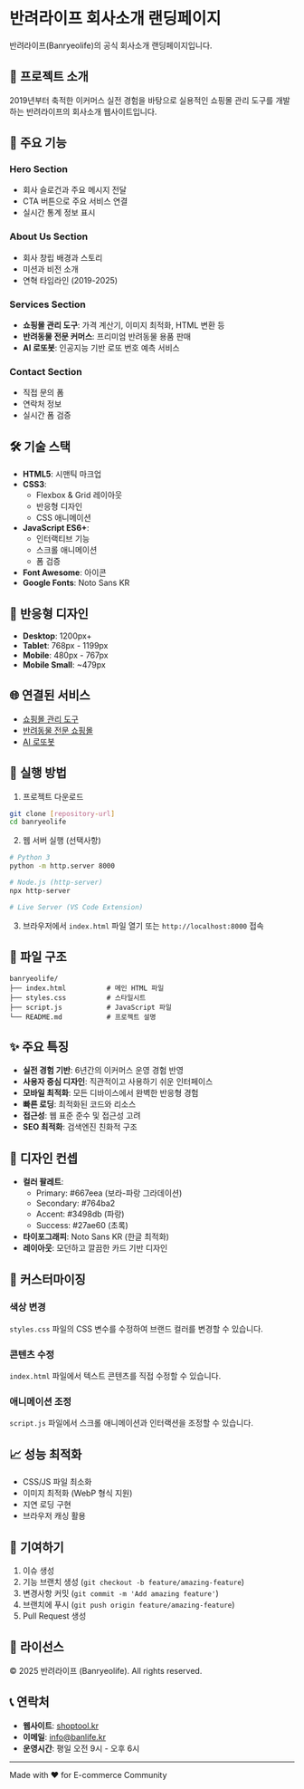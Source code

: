 # 반려라이프 회사소개 랜딩페이지

반려라이프(Banryeolife)의 공식 회사소개 랜딩페이지입니다.

## 📖 프로젝트 소개

2019년부터 축적한 이커머스 실전 경험을 바탕으로 실용적인 쇼핑몰 관리 도구를 개발하는 반려라이프의 회사소개 웹사이트입니다.

## 🚀 주요 기능

### Hero Section
- 회사 슬로건과 주요 메시지 전달
- CTA 버튼으로 주요 서비스 연결
- 실시간 통계 정보 표시

### About Us Section  
- 회사 창립 배경과 스토리
- 미션과 비전 소개
- 연혁 타임라인 (2019-2025)

### Services Section
- **쇼핑몰 관리 도구**: 가격 계산기, 이미지 최적화, HTML 변환 등
- **반려동물 전문 커머스**: 프리미엄 반려동물 용품 판매
- **AI 로또봇**: 인공지능 기반 로또 번호 예측 서비스

### Contact Section
- 직접 문의 폼
- 연락처 정보
- 실시간 폼 검증

## 🛠 기술 스택

- **HTML5**: 시맨틱 마크업
- **CSS3**: 
  - Flexbox & Grid 레이아웃
  - 반응형 디자인
  - CSS 애니메이션
- **JavaScript ES6+**:
  - 인터랙티브 기능
  - 스크롤 애니메이션
  - 폼 검증
- **Font Awesome**: 아이콘
- **Google Fonts**: Noto Sans KR

## 📱 반응형 디자인

- **Desktop**: 1200px+
- **Tablet**: 768px - 1199px  
- **Mobile**: 480px - 767px
- **Mobile Small**: ~479px

## 🌐 연결된 서비스

- [쇼핑몰 관리 도구](https://shoptool.kr)
- [반려동물 전문 쇼핑몰](https://smartstore.naver.com/radara)
- [AI 로또봇](https://lottobot.site)

## 🚀 실행 방법

1. 프로젝트 다운로드
```bash
git clone [repository-url]
cd banryeolife
```

2. 웹 서버 실행 (선택사항)
```bash
# Python 3
python -m http.server 8000

# Node.js (http-server)
npx http-server

# Live Server (VS Code Extension)
```

3. 브라우저에서 `index.html` 파일 열기 또는 `http://localhost:8000` 접속

## 📂 파일 구조

```
banryeolife/
├── index.html          # 메인 HTML 파일
├── styles.css          # 스타일시트
├── script.js           # JavaScript 파일
└── README.md           # 프로젝트 설명
```

## ✨ 주요 특징

- **실전 경험 기반**: 6년간의 이커머스 운영 경험 반영
- **사용자 중심 디자인**: 직관적이고 사용하기 쉬운 인터페이스
- **모바일 최적화**: 모든 디바이스에서 완벽한 반응형 경험
- **빠른 로딩**: 최적화된 코드와 리소스
- **접근성**: 웹 표준 준수 및 접근성 고려
- **SEO 최적화**: 검색엔진 친화적 구조

## 🎨 디자인 컨셉

- **컬러 팔레트**: 
  - Primary: #667eea (보라-파랑 그라데이션)
  - Secondary: #764ba2 
  - Accent: #3498db (파랑)
  - Success: #27ae60 (초록)
- **타이포그래피**: Noto Sans KR (한글 최적화)
- **레이아웃**: 모던하고 깔끔한 카드 기반 디자인

## 🔧 커스터마이징

### 색상 변경
`styles.css` 파일의 CSS 변수를 수정하여 브랜드 컬러를 변경할 수 있습니다.

### 콘텐츠 수정
`index.html` 파일에서 텍스트 콘텐츠를 직접 수정할 수 있습니다.

### 애니메이션 조정
`script.js` 파일에서 스크롤 애니메이션과 인터랙션을 조정할 수 있습니다.

## 📈 성능 최적화

- CSS/JS 파일 최소화
- 이미지 최적화 (WebP 형식 지원)
- 지연 로딩 구현
- 브라우저 캐싱 활용

## 🤝 기여하기

1. 이슈 생성
2. 기능 브랜치 생성 (`git checkout -b feature/amazing-feature`)
3. 변경사항 커밋 (`git commit -m 'Add amazing feature'`)
4. 브랜치에 푸시 (`git push origin feature/amazing-feature`)
5. Pull Request 생성

## 📄 라이선스

© 2025 반려라이프 (Banryeolife). All rights reserved.

## 📞 연락처

- **웹사이트**: [shoptool.kr](https://shoptool.kr)
- **이메일**: info@banlife.kr
- **운영시간**: 평일 오전 9시 - 오후 6시

---

Made with ❤️ for E-commerce Community 